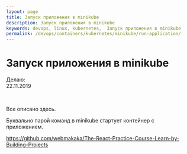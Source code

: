 ```yaml
---
layout: page
title: Запуск приложения в minikube
description: Запуск приложения в minikube
keywords: devops, linux, kubernetes,  Запуск приложения в minikube
permalink: /devops/containers/kubernetes/minikube/run-application/
---
```


# Запуск приложения в minikube

Делаю:  
22.11.2019

<br/>

Все описано здесь.

Буквально парой команд в minikube стартует контейнер с приложением.

https://github.com/webmakaka/The-React-Practice-Course-Learn-by-Building-Projects
